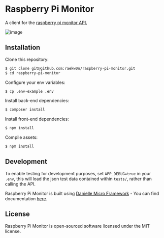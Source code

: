 # Raspberry Pi Monitor

A client for the [raspberry pi monitor API.](https://github.com/raekw0n/raspberry-pi-monitor-api)

![image](https://i.imgur.com/sWoKUfH.png)

## Installation

Clone this repository:
```bash
$ git clone git@github.com:raekw0n/raspberry-pi-monitor.git
$ cd raspberry-pi-monitor
```

Configure your env variables:
```bash
$ cp .env-example .env
```

Install back-end dependencies:
```bash
$ composer install
```

Install front-end dependencies:
```bash
$ npm install
```

Compile assets:
```bash
$ npm install
```

## Development

To enable testing for development purposes, set `APP_DEBUG=true` in your `.env`, this will load the json test data contained within `tests/`, rather than calling the API.

Raspberry Pi Monitor is built using [Danielle Micro Framework](https://github.com/raekw0n/danielle-micro-framework) - You can find documentation [here](https://github.com/raekw0n/danielle-micro-framework). 

## License
Raspberry Pi Monitor is open-sourced software licensed under the MIT license.
